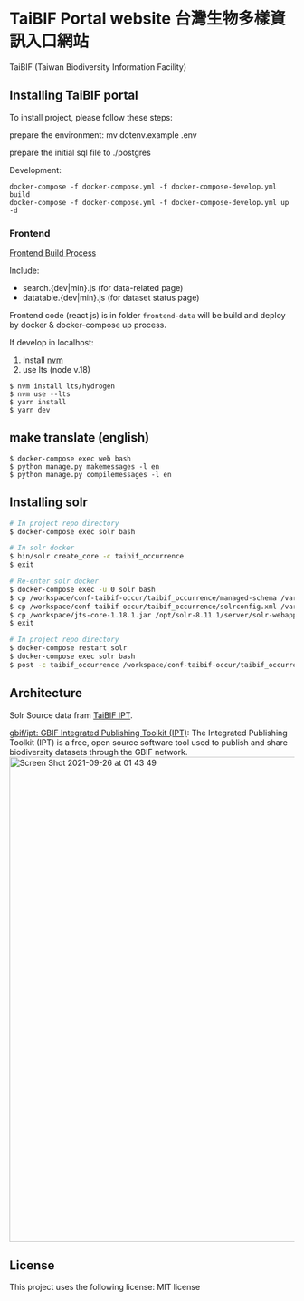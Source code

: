 # TaiBIF Portal website 台灣生物多樣資訊入口網站

TaiBIF (Taiwan Biodiversity Information Facility)

## Installing TaiBIF portal

To install project, please follow these steps:

prepare the environment:
mv dotenv.example .env

prepare the initial sql file to ./postgres

Development:
```
docker-compose -f docker-compose.yml -f docker-compose-develop.yml build
docker-compose -f docker-compose.yml -f docker-compose-develop.yml up -d
```

### Frontend

[Frontend Build Process](build-frontend.md)

Include:
- search.{dev|min}.js (for data-related page)
- datatable.{dev|min}.js (for dataset status page)

Frontend code (react js) is in folder `frontend-data` will be build and deploy by docker & docker-compose up process.

If develop in localhost:

1. Install [nvm](https://github.com/nvm-sh/nvm)
2. use lts (node v.18)

```
$ nvm install lts/hydrogen
$ nvm use --lts
$ yarn install
$ yarn dev
```

## make translate (english)

```
$ docker-compose exec web bash
$ python manage.py makemessages -l en
$ python manage.py compilemessages -l en
```
## Installing solr
```bash
# In project repo directory
$ docker-compose exec solr bash

# In solr docker
$ bin/solr create_core -c taibif_occurrence
$ exit

# Re-enter solr docker
$ docker-compose exec -u 0 solr bash
$ cp /workspace/conf-taibif-occur/taibif_occurrence/managed-schema /var/solr/data/taibif_occurrence/conf/
$ cp /workspace/conf-taibif-occur/taibif_occurrence/solrconfig.xml /var/solr/data/taibif_occurrence/conf/
$ cp /workspace/jts-core-1.18.1.jar /opt/solr-8.11.1/server/solr-webapp/webapp/WEB-INF/lib
$ exit

# In project repo directory
$ docker-compose restart solr
$ docker-compose exec solr bash
$ post -c taibif_occurrence /workspace/conf-taibif-occur/taibif_occurrence/file.csv
```
## Architecture

Solr Source data fram [TaiBIF IPT](https://ipt.taibif.tw/).

[gbif/ipt: GBIF Integrated Publishing Toolkit (IPT)](https://github.com/gbif/ipt): The Integrated Publishing Toolkit (IPT) is a free, open source software tool used to publish and share biodiversity datasets through the GBIF network. 
<img width="856" alt="Screen Shot 2021-09-26 at 01 43 49" src="https://user-images.githubusercontent.com/428769/134781156-f6ecf8ab-e8f3-4113-94e6-74ddbf16c5c8.png">



<!--
## Contributing to <project_name>

To contribute to <project_name>, follow these steps:

1. Fork this repository.
2. Create a branch: `git checkout -b <branch_name>`.
3. Make your changes and commit them: `git commit -m '<commit_message>'`
4. Push to the original branch: `git push origin <project_name>/<location>`
5. Create the pull request.

Alternatively see the GitHub documentation on [creating a pull request](https://help.github.com/en/github/collaborating-with-issues-and-pull-requests/creating-a-pull-request).

## Contributors

Thanks to the following people who have contributed to this project:

* [@scottydocs](https://github.com/scottydocs) 📖
* [@cainwatson](https://github.com/cainwatson) 🐛
* [@calchuchesta](https://github.com/calchuchesta) 🐛

You might want to consider using something like the [All Contributors](https://github.com/all-contributors/all-contributors) specification and its [emoji key](https://allcontributors.org/docs/en/emoji-key).

## Contact

If you want to contact me you can reach me at <your_email@address.com>.
-->
## License

This project uses the following license: MIT license
